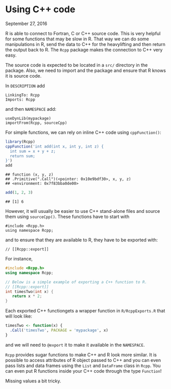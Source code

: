 Using C++ code
================
September 27, 2016

R is able to connect to Fortran, C or C++ source code. This is very helpful for some functions that may be slow in R. That way we can do some manipulations in R, send the data to C++ for the heavylifting and then return the output back to R. The `Rcpp` package makes the connection to C++ very easy.

The source code is expected to be located in a `src/` directory in the package. Also, we need to import and the package and ensure that R knows it is source code.

In `DESCRIPTION` add

    LinkingTo: Rcpp
    Imports: Rcpp

and then `NAMESPACE` add:

    useDynLib(mypackage)
    importFrom(Rcpp, sourceCpp)

For simple functions, we can rely on inline C++ code using `cppFunction()`:

``` r
library(Rcpp)
cppFunction('int add(int x, int y, int z) {
  int sum = x + y + z;
  return sum;
}')
add
```

    ## function (x, y, z) 
    ## .Primitive(".Call")(<pointer: 0x10e9bdf30>, x, y, z)
    ## <environment: 0x7f83bba0de00>

``` r
add(1, 2, 3)
```

    ## [1] 6

However, it will usually be easier to use C++ stand-alone files and source them using `sourceCpp()`. These functions have to start with

    #include <Rcpp.h>
    using namespace Rcpp;

and to ensure that they are available to R, they have to be exported with:

    // [[Rcpp::export]]

For instance,

``` cpp
#include <Rcpp.h>
using namespace Rcpp;

// Below is a simple example of exporting a C++ function to R.
// [[Rcpp::export]]
int timesTwo(int x) {
   return x * 2;
}
```

Each exported C++ functiongets a wrapper function in `R/RcppExports.R` that will look like:

``` r
timesTwo <- function(x) {
  .Call('timesTwo', PACKAGE = 'mypackage', x)
}
```

and we will need to `@export` it to make it available in the `NAMESPACE`.

`Rcpp` provides sugar functions to make C++ and R look more similar. It is possible to access attributes of R object passed to C++ and you can even pass lists and data frames using the `List` and `DataFrame` class in `Rcpp`. You can even put R functions inside your C++ code through the type `Function`!

Missing values a bit tricky.
